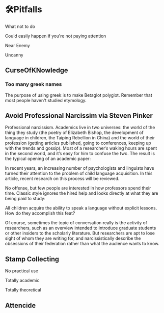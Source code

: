# 🛠<dev>Pitfalls</dev>

What not to do

Could easily happen if you're not paying attention

Near Enemy

Uncanny

## CurseOfKNowledge

### Too many greek names

The purpose of using greek is to make Betaglot polyglot. Remember that most people haven't studied etymology.

## Avoid Professional Narcissim via Steven Pinker

Professional narcissism. Academics live in two universes: the world of the thing they study (the poetry of Elizabeth Bishop, the development of language in children, the Taiping Rebellion in China) and the world of their profession (getting articles published, going to conferences, keeping up with the trends and gossip). Most of a researcher’s waking hours are spent in the second world, and it’s easy for him to confuse the two. The result is the typical opening of an academic paper:

In recent years, an increasing number of psychologists and linguists have turned their attention to the problem of child language acquisition. In this article, recent research on this process will be reviewed.

No offense, but few people are interested in how professors spend their time. Classic style ignores the hired help and looks directly at what they are being paid to study:

All children acquire the ability to speak a language without explicit lessons. How do they accomplish this feat?

Of course, sometimes the topic of conversation really is the activity of researchers, such as an overview intended to introduce graduate students or other insiders to the scholarly literature. But researchers are apt to lose sight of whom they are writing for, and narcissistically describe the obsessions of their federation rather than what the audience wants to know.

## Stamp Collecting

No practical use

Totally academic

Totally theoretical

## Attencide